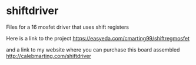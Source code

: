 # shiftdriver
Files for a 16 mosfet driver that uses shift registers

Here is a link to the project
https://easyeda.com/cmarting99/shiftregmosfet

and a link to my website where you can purchase this board assembled
http://calebmarting.com/shiftdriver
